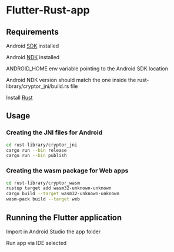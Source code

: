 # Flutter-Rust-app

## Requirements 
Android [SDK](https://developer.android.com/studio) installed

Android [NDK](https://developer.android.com/ndk/) installed

ANDROID_HOME env variable pointing to the Android SDK location

Android NDK version should match the one inside the rust-library/cryptor_jni/build.rs file

Install [Rust](https://www.rust-lang.org/tools/install)

## Usage 
### Creating the JNI files for Android 
```bash
cd rust-library/cryptor_jni
cargo run --bin release
cargo run --bin publish
```
### Creating the wasm package for Web apps
```bash
cd rust-library/cryptor_wasm
rustup target add wasm32-unknown-unknown
cargo build --target wasm32-unknown-unknown
wasm-pack build --target web 
```

## Running the Flutter application
Import in Android Studio the app folder

Run app via IDE selected 
